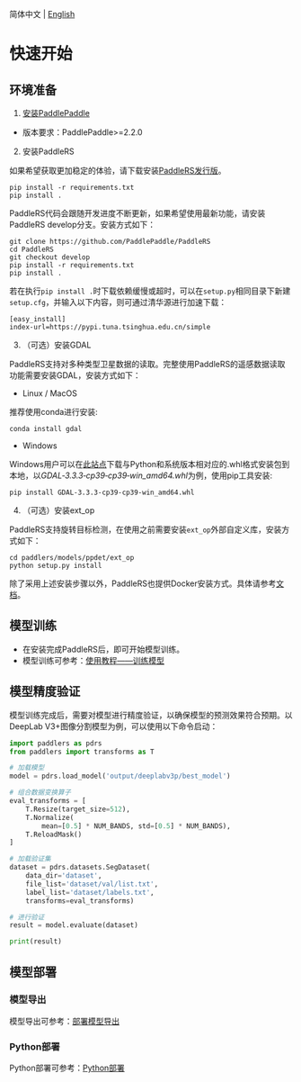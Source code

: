 简体中文 | [English](quick_start_en.md)

# 快速开始

## 环境准备

1. [安装PaddlePaddle](https://www.paddlepaddle.org.cn/install/quick)
  - 版本要求：PaddlePaddle>=2.2.0

2. 安装PaddleRS

如果希望获取更加稳定的体验，请下载安装[PaddleRS发行版](https://github.com/PaddlePaddle/PaddleRS/releases)。

```shell
pip install -r requirements.txt
pip install .
```

PaddleRS代码会跟随开发进度不断更新，如果希望使用最新功能，请安装PaddleRS develop分支。安装方式如下：

```shell
git clone https://github.com/PaddlePaddle/PaddleRS
cd PaddleRS
git checkout develop
pip install -r requirements.txt
pip install .
```

若在执行`pip install .`时下载依赖缓慢或超时，可以在`setup.py`相同目录下新建`setup.cfg`，并输入以下内容，则可通过清华源进行加速下载：

```
[easy_install]
index-url=https://pypi.tuna.tsinghua.edu.cn/simple
```

3. （可选）安装GDAL

PaddleRS支持对多种类型卫星数据的读取。完整使用PaddleRS的遥感数据读取功能需要安装GDAL，安装方式如下：

  - Linux / MacOS

推荐使用conda进行安装:

```shell
conda install gdal
```

  - Windows

Windows用户可以在[此站点](https://www.lfd.uci.edu/~gohlke/pythonlibs/#gdal)下载与Python和系统版本相对应的.whl格式安装包到本地，以*GDAL‑3.3.3‑cp39‑cp39‑win_amd64.whl*为例，使用pip工具安装:

```shell
pip install GDAL‑3.3.3‑cp39‑cp39‑win_amd64.whl
```

4. （可选）安装ext_op

PaddleRS支持旋转目标检测，在使用之前需要安装`ext_op`外部自定义库，安装方式如下：
```shell
cd paddlers/models/ppdet/ext_op
python setup.py install
```


除了采用上述安装步骤以外，PaddleRS也提供Docker安装方式。具体请参考[文档](../docker/README.md)。

## 模型训练

+ 在安装完成PaddleRS后，即可开始模型训练。
+ 模型训练可参考：[使用教程——训练模型](../tutorials/train/README_CN.md)

## 模型精度验证

模型训练完成后，需要对模型进行精度验证，以确保模型的预测效果符合预期。以DeepLab V3+图像分割模型为例，可以使用以下命令启动：

```python
import paddlers as pdrs
from paddlers import transforms as T

# 加载模型
model = pdrs.load_model('output/deeplabv3p/best_model')

# 组合数据变换算子
eval_transforms = [
    T.Resize(target_size=512),
    T.Normalize(
        mean=[0.5] * NUM_BANDS, std=[0.5] * NUM_BANDS),
    T.ReloadMask()
]

# 加载验证集
dataset = pdrs.datasets.SegDataset(
    data_dir='dataset',
    file_list='dataset/val/list.txt',
    label_list='dataset/labels.txt',
    transforms=eval_transforms)

# 进行验证
result = model.evaluate(dataset)

print(result)
```

## 模型部署

### 模型导出

模型导出可参考：[部署模型导出](../deploy/export/README.md)

### Python部署

Python部署可参考：[Python部署](../deploy/README.md)
